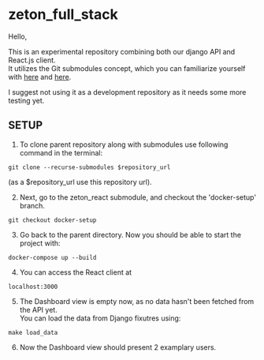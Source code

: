 # zeton_full_stack
Hello,

This is an experimental repository combining both our django API and React.js client.  
It utilizes the Git submodules concept, which you can familiarize yourself with [here](https://git-scm.com/book/en/v2/Git-Tools-Submodules)  and [here](https://medium.com/fiverr-engineering/working-with-git-submodules-ec6210801e07).


I suggest not using it as a development repository as it needs some more testing yet.  


## SETUP
1. To clone parent repository along with submodules use following command in the terminal:
```
git clone --recurse-submodules $repository_url
```  
(as a $repository_url use this repository url).   

2. Next, go to the zeton_react submodule, and checkout the 'docker-setup' branch.
```
git checkout docker-setup
```

3. Go back to the parent directory. Now you should be able to start the project with:   
```
docker-compose up --build
```  
4. You can access the React client at  
```
localhost:3000
```

5. The Dashboard view is empty now, as no data hasn't been fetched from the API yet.  
You can load the data from Django fixutres using:  
```
make load_data
```
6. Now the Dashboard view should present 2 examplary users.


